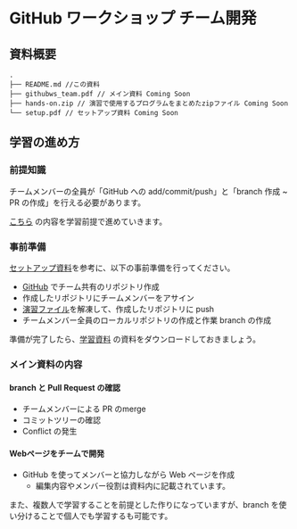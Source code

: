 # GitHub ワークショップ チーム開発

## 資料概要
```
.
├── README.md //この資料
├── githubws_team.pdf // メイン資料 Coming Soon
├── hands-on.zip // 演習で使用するプログラムをまとめたzipファイル Coming Soon
└── setup.pdf // セットアップ資料 Coming Soon
```

## 学習の進め方

### 前提知識

チームメンバーの全員が「GitHub への add/commit/push」と「branch 作成 ~ PR の作成」を行える必要があります。

[こちら](https://github.com/hackujp/github_tutorial/tree/main/ver_GUI/) の内容を学習前提で進めていきます。

### 事前準備

[セットアップ資料](./setup_git_team.pdf)を参考に、以下の事前準備を行ってください。

- [GitHub](https://github.co.jp/) でチーム共有のリポジトリ作成
- 作成したリポジトリにチームメンバーをアサイン
- [演習ファイル](./team_hands-on.zip)を解凍して、作成したリポジトリに push
- チームメンバー全員のローカルリポジトリの作成と作業 branch の作成

準備が完了したら、[学習資料](./githubws_team.pdf) の資料をダウンロードしておきましょう。

### メイン資料の内容

#### branch と Pull Request の確認
- チームメンバーによる PR のmerge
- コミットツリーの確認
- Conflict の発生

#### Webページをチームで開発
- GitHub を使ってメンバーと協力しながら Web ページを作成
	- 編集内容やメンバー役割は資料内に記載されています。

また、複数人で学習することを前提とした作りになっていますが、branch を使い分けることで個人でも学習するも可能です。
